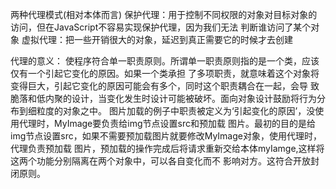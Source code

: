 两种代理模式(相对本体而言)
    保护代理：用于控制不同权限的对象对目标对象的访问，但在JavaScript不容易实现保护代理，因为我们无法
             判断谁访问了某个对象
    虚拟代理：把一些开销很大的对象，延迟到真正需要它的时候才去创建
    

代理的意义：
        使程序符合单一职责原则。所谓单一职责原则指的是一个类，应该仅有一个引起它变化的原因。如果一个类承担
    了多项职责，就意味着这个对象将变得巨大，引起它变化的原因可能会有多个，同时这个职责耦合在一起，会导
    致脆落和低内聚的设计，当变化发生时设计可能被破坏。面向对象设计鼓励将行为分布到细粒度的对象之中。
        图片加载的例子中职责被定义为‘引起变化的原因’，没使用代理时，MyImage要负责给img节点设置src和预加载
    图片。最初的目的是给img节点设置src，如果不需要预加载图片就要修改MyImage对象，使用代理时，代理负责预加载
    图片，预加载的操作完成后将请求重新交给本体myIamge,这样将这两个功能分别隔离在两个对象中，可以各自变化而不
    影响对方。这符合开放封闭原则。